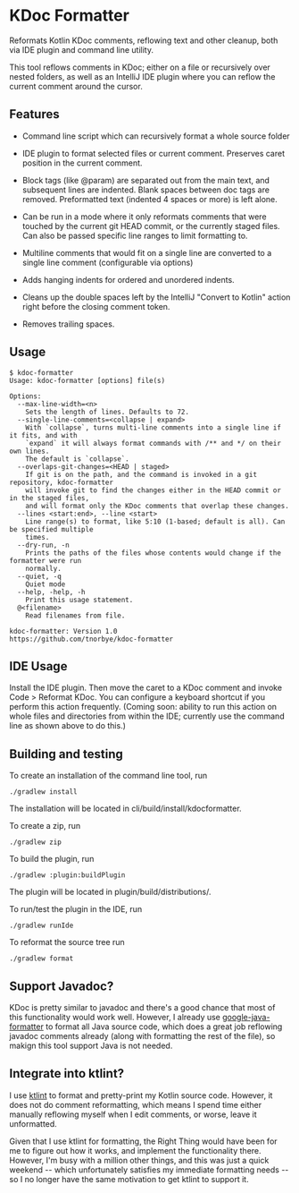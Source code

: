 KDoc Formatter
==============

Reformats Kotlin KDoc comments, reflowing text and other cleanup, both
via IDE plugin and command line utility.

This tool reflows comments in KDoc; either on a file or recursively
over nested folders, as well as an IntelliJ IDE plugin where you can
reflow the current comment around the cursor.

Features
--------

* Command line script which can recursively format a whole source
  folder

* IDE plugin to format selected files or current comment. Preserves
  caret position in the current comment.

* Block tags (like @param) are separated out from the main text, and
  subsequent lines are indented. Blank spaces between doc tags
  are removed. Preformatted text (indented 4 spaces or more) is left
  alone.

* Can be run in a mode where it only reformats comments that were
  touched by the current git HEAD commit, or the currently staged
  files. Can also be passed specific line ranges to limit formatting
  to.

* Multiline comments that would fit on a single line are converted to
  a single line comment (configurable via options)

* Adds hanging indents for ordered and unordered indents.

* Cleans up the double spaces left by the IntelliJ "Convert to Kotlin"
  action right before the closing comment token.

* Removes trailing spaces.

Usage
-----
```
$ kdoc-formatter
Usage: kdoc-formatter [options] file(s)

Options:
  --max-line-width=<n>
    Sets the length of lines. Defaults to 72.
  --single-line-comments=<collapse | expand>
    With `collapse`, turns multi-line comments into a single line if it fits, and with
    `expand` it will always format commands with /** and */ on their own lines.
    The default is `collapse`.
  --overlaps-git-changes=<HEAD | staged>
    If git is on the path, and the command is invoked in a git repository, kdoc-formatter
    will invoke git to find the changes either in the HEAD commit or in the staged files,
    and will format only the KDoc comments that overlap these changes.
  --lines <start:end>, --line <start>
    Line range(s) to format, like 5:10 (1-based; default is all). Can be specified multiple
    times.
  --dry-run, -n
    Prints the paths of the files whose contents would change if the formatter were run
    normally.
  --quiet, -q
    Quiet mode
  --help, -help, -h
    Print this usage statement.
  @<filename>
    Read filenames from file.

kdoc-formatter: Version 1.0
https://github.com/tnorbye/kdoc-formatter
```

IDE Usage
---------
Install the IDE plugin. Then move the caret to a KDoc comment and invoke
Code > Reformat KDoc. You can configure a keyboard shortcut if you perform
this action frequently. (Coming soon: ability to run this action on whole
files and directories from within the IDE; currently use the command line
as shown above to do this.)

Building and testing
--------------------
To create an installation of the command line tool, run
```
./gradlew install
```
The installation will be located in cli/build/install/kdocformatter.

To create a zip, run
```
./gradlew zip
```
To build the plugin, run
```
./gradlew :plugin:buildPlugin
```
The plugin will be located in plugin/build/distributions/.

To run/test the plugin in the IDE, run
```
./gradlew runIde
```

To reformat the source tree run
```
./gradlew format
```

Support Javadoc?
----------------
KDoc is pretty similar to javadoc and there's a good chance that most
of this functionality would work well. However, I already use
[google-java-formatter](https://github.com/google/google-java-format)
to format all Java source code, which does a great job reflowing
javadoc comments already (along with formatting the rest of the file),
so makign this tool support Java is not needed.

Integrate into ktlint?
----------------------
I use [ktlint](https://github.com/pinterest/ktlint) to format and
pretty-print my Kotlin source code.  However, it does not do comment
reformatting, which means I spend time either manually reflowing
myself when I edit comments, or worse, leave it unformatted.

Given that I use ktlint for formatting, the Right Thing would have
been for me to figure out how it works, and implement the
functionality there. However, I'm busy with a million other things,
and this was just a quick weekend -- which unfortunately satisfies my
immediate formatting needs -- so I no longer have the same motivation
to get ktlint to support it.
